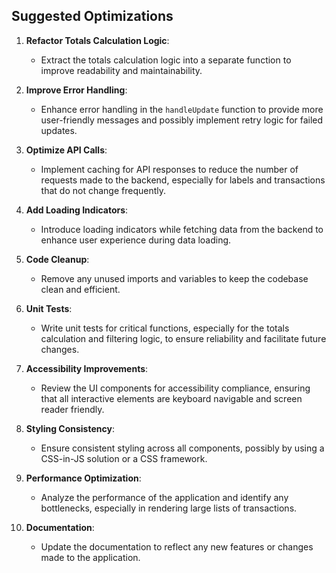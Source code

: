 
## Suggested Optimizations

1. **Refactor Totals Calculation Logic**:
   - Extract the totals calculation logic into a separate function to improve readability and maintainability.

2. **Improve Error Handling**:
   - Enhance error handling in the `handleUpdate` function to provide more user-friendly messages and possibly implement retry logic for failed updates.

3. **Optimize API Calls**:
   - Implement caching for API responses to reduce the number of requests made to the backend, especially for labels and transactions that do not change frequently.

4. **Add Loading Indicators**:
   - Introduce loading indicators while fetching data from the backend to enhance user experience during data loading.

5. **Code Cleanup**:
   - Remove any unused imports and variables to keep the codebase clean and efficient.

6. **Unit Tests**:
   - Write unit tests for critical functions, especially for the totals calculation and filtering logic, to ensure reliability and facilitate future changes.

7. **Accessibility Improvements**:
   - Review the UI components for accessibility compliance, ensuring that all interactive elements are keyboard navigable and screen reader friendly.

8. **Styling Consistency**:
   - Ensure consistent styling across all components, possibly by using a CSS-in-JS solution or a CSS framework.

9. **Performance Optimization**:
   - Analyze the performance of the application and identify any bottlenecks, especially in rendering large lists of transactions.

10. **Documentation**:
    - Update the documentation to reflect any new features or changes made to the application.